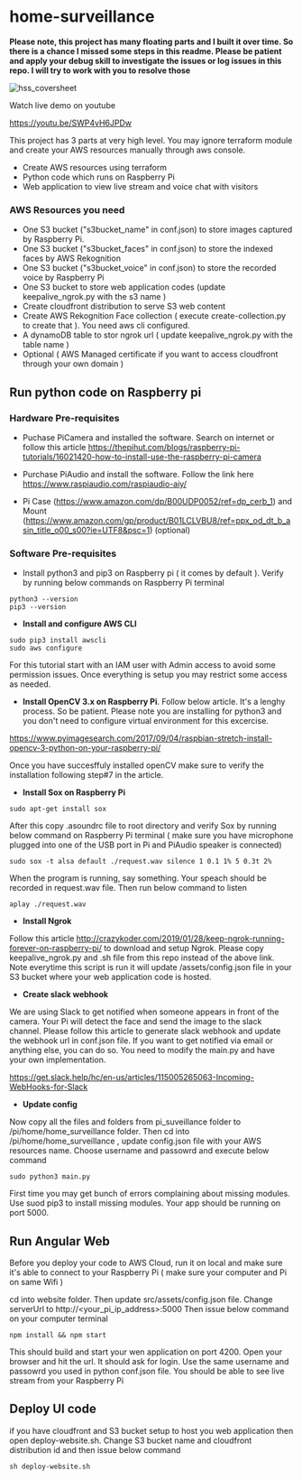 # home-surveillance

**Please note, this project has many floating parts and I built it over time. So there is a chance I missed some steps in this readme. Please be patient and apply your debug skill to investigate the issues or log issues in this repo. I will try to work with you to resolve those**

![hss_coversheet](https://user-images.githubusercontent.com/9275193/52678665-70c56180-2f00-11e9-8038-e6f898834cda.jpg)

Watch live demo on youtube 

https://youtu.be/SWP4vH6JPDw



This project has 3 parts at very high level. You may ignore terraform module and create your AWS resources manually through aws console. 

- Create AWS resources using terraform
- Python code which runs on Raspberry Pi 
- Web application to view live stream and voice chat with visitors

### AWS Resources you need
- One S3 bucket ("s3bucket_name" in conf.json)  to store images captured by Raspberry Pi. 
- One S3 bucket ("s3bucket_faces" in conf.json) to store the indexed faces by AWS Rekognition
- One S3 bucket ("s3bucket_voice" in conf.json) to store the recorded voice by Raspberry Pi
- One S3 bucket to store web application codes (update keepalive_ngrok.py with the s3 name )
- Create cloudfront distribution to serve S3 web content
- Create AWS Rekognition Face collection ( execute create-collection.py to create that ). You need aws cli configured.
- A dynamoDB table to stor ngrok url ( update keepalive_ngrok.py with the table name ) 
- Optional ( AWS Managed certificate if you want to access cloudfront through your own domain ) 

## Run python code on Raspberry pi 

### Hardware Pre-requisites
- Puchase PiCamera and installed the software. Search on internet or follow this article https://thepihut.com/blogs/raspberry-pi-tutorials/16021420-how-to-install-use-the-raspberry-pi-camera

- Purchase PiAudio and install the software. Follow the link here https://www.raspiaudio.com/raspiaudio-aiy/

- Pi Case (https://www.amazon.com/dp/B00UDP0052/ref=dp_cerb_1) and Mount (https://www.amazon.com/gp/product/B01LCLVBU8/ref=ppx_od_dt_b_asin_title_o00_s00?ie=UTF8&psc=1)  (optional) 

### Software Pre-requisites

- Install python3 and pip3 on Raspberry pi ( it comes by default ). Verify by running below commands on Raspberry Pi terminal

```
python3 --version
pip3 --version
```
- **Install and configure AWS CLI**
```
sudo pip3 install awscli
sudo aws configure
```
For this tutorial start with an IAM user with Admin access to avoid some permission issues. Once everything is setup you may restrict some access as needed.

- **Install OpenCV 3.x on Raspberry Pi**. Follow below article. It's a lenghy process. So be patient. Please note you are installing for python3 and you don't need to configure virtual environment for this excercise. 

https://www.pyimagesearch.com/2017/09/04/raspbian-stretch-install-opencv-3-python-on-your-raspberry-pi/

Once you have succesffuly installed openCV make sure to verify the installation following step#7 in the article. 

- **Install Sox on Raspberry Pi** 
```
sudo apt-get install sox 
```
After this copy .asoundrc file to root directory and verify Sox by running below command on Raspberry Pi terminal ( make sure you have microphone plugged into one of the USB port in Pi and PiAudio speaker is connected) 
```
sudo sox -t alsa default ./request.wav silence 1 0.1 1% 5 0.3t 2%
```
When the program is running, say something. Your speach should be recorded in request.wav file. Then run below command to listen
```
aplay ./request.wav
```
- **Install Ngrok** 

Follow this article http://crazykoder.com/2019/01/28/keep-ngrok-running-forever-on-raspberry-pi/ to download and setup Ngrok. Please copy keepalive_ngrok.py and .sh file from this repo instead of the above link. Note everytime this script is run it will update /assets/config.json file in your S3 bucket where your web application code is hosted. 

- **Create slack webhook**

We are using Slack to get notified when someone appears in front of the camera. Your Pi will detect the face and send the image to the slack channel. Please follow this article to generate slack webhook and update the webhook url in conf.json file. If you want to get notified via email or anything else, you can do so. You need to modify the main.py and have your own implementation.

https://get.slack.help/hc/en-us/articles/115005265063-Incoming-WebHooks-for-Slack



- **Update config**

Now copy all the files and folders from pi_suveillance folder to /pi/home/home_surveillance folder. Then cd into /pi/home/home_surveillance , update config.json file with your AWS resources name. Choose username and passowrd and execute below command
```
sudo python3 main.py
```
First time you may get bunch of errors complaining about missing modules. Use suod pip3 to install missing modules. Your app should be running on port 5000. 

## Run Angular Web 
Before you deploy your code to AWS Cloud, run it on local and make sure it's able to connect to your Raspberry Pi ( make sure your computer and Pi on same Wifi ) 

cd into website folder. Then update src/assets/config.json file. Change serverUrl to http://<your_pi_ip_address>:5000 
Then issue below command on your computer terminal 

```
npm install && npm start
```
This should build and start your wen application on port 4200. Open your browser and hit the url. It should ask for login. Use the same username and passowrd you used in python conf.json file. You should be able to see live stream from your Raspberry Pi



## Deploy UI code
if you have cloudfront and S3 bucket setup to host you web application then open deploy-website.sh. Change S3 bucket name and cloudfront distribution id and then issue below command
```
sh deploy-website.sh
```




